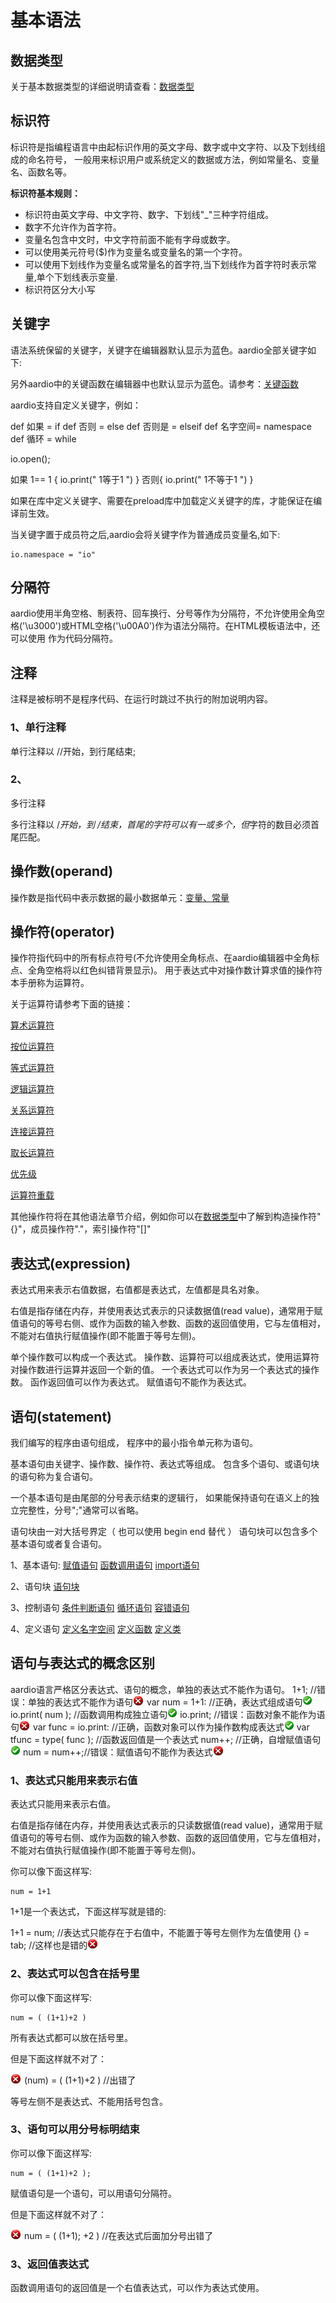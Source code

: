 # 基本语法

## 数据类型

关于基本数据类型的详细说明请查看：[数据类型](the%20language/datatype/datatype)

## 标识符

标识符是指编程语言中由起标识作用的英文字母、数字或中文字符、以及下划线组成的命名符号，
一般用来标识用户或系统定义的数据或方法，例如常量名、变量名、函数名等。

**标识符基本规则：**

* 标识符由英文字母、中文字符、数字、下划线"_"三种字符组成。
* 数字不允许作为首字符。
* 变量名包含中文时，中文字符前面不能有字母或数字。
* 可以使用美元符号($)作为变量名或变量名的第一个字符。
* 可以使用下划线作为变量名或常量名的首字符,当下划线作为首字符时表示常量,单个下划线表示变量.
* 标识符区分大小写

## 关键字

语法系统保留的关键字，关键字在编辑器默认显示为蓝色。aardio全部关键字如下:


 另外aardio中的关键函数在编辑器中也默认显示为蓝色。请参考：[关键函数](the%20language/variables%20constants#const-function)

aardio支持自定义关键字，例如：

def 如果 = if
def 否则 = else
def 否则是 = elseif
def 名字空间= namespace
def 循环 = while

io.open();

如果 1== 1 {
io.print(" 1等于1 ")
}
否则{
io.print(" 1不等于1 ")
}

如果在库中定义关键字、需要在preload库中加载定义关键字的库，才能保证在编译前生效。

当关键字置于成员符之后,aardio会将关键字作为普通成员变量名,如下:

``` aau
io.namespace = "io"
```

## 分隔符

aardio使用半角空格、制表符、回车换行、分号等作为分隔符，不允许使用全角空格('\u3000')或HTML空格('\u00A0')作为语法分隔符。在HTML模板语法中，还可以使用<? ?> 作为代码分隔符。

## 注释

注释是被标明不是程序代码、在运行时跳过不执行的附加说明内容。


### 1、单行注释

单行注释以 //开始，到行尾结束;

### 2、
 多行注释

多行注释以 /*开始，到 */结束，首尾的*字符可以有一或多个，但*字符的数目必须首尾匹配。

## 操作数(operand)

操作数是指代码中表示数据的最小数据单元：[变量、常量](the%20language/variables%20constants)

## 操作符(operator)

操作符指代码中的所有标点符号(不允许使用全角标点、在aardio编辑器中全角标点、全角空格将以红色纠错背景显示)。 用于表达式中对操作数计算求值的操作符本手册称为运算符。

关于运算符请参考下面的链接：

[算术运算符](the%20language/operator/arithmetic)

[按位运算符](the%20language/operator/bit)

[等式运算符](the%20language/operator/eq)

[逻辑运算符](the%20language/operator/logic)

[关系运算符](the%20language/operator/relational)

[连接运算符](the%20language/operator/concat)

[取长运算符](the%20language/operator/len)

[优先级](the%20language/operator/priority%20)

[运算符重载](the%20language/operator/overloading)

其他操作符将在其他语法章节介绍，例如你可以在[数据类型](the%20language/datatype/datatype#vartable)中了解到构造操作符"{}"，成员操作符"."，索引操作符"[]"


## 表达式(expression)

表达式用来表示右值数据，右值都是表达式，左值都是具名对象。

 右值是指存储在内存，并使用表达式表示的只读数据值(read value)，通常用于赋值语句的等号右侧、或作为函数的输入参数、函数的返回值使用，它与左值相对，不能对右值执行赋值操作(即不能置于等号左侧)。

单个操作数可以构成一个表达式。
操作数、运算符可以组成表达式，使用运算符对操作数进行运算并返回一个新的值。
一个表达式可以作为另一个表达式的操作数。
函作返回值可以作为表达式。
赋值语句不能作为表达式。

## 语句(statement)

我们编写的程序由语句组成，
程序中的最小指令单元称为语句。

基本语句由关键字、操作数、操作符、表达式等组成。
包含多个语句、或语句块的语句称为复合语句。

一个基本语句是由尾部的分号表示结束的逻辑行，
如果能保持语句在语义上的独立完整性，分号";"通常可以省略。

语句块由一对大括号界定（ 也可以使用 begin end 替代 ）
语句块可以包含多个基本语句或者复合语句。

1、基本语句:
[赋值语句](the%20language/statements/assignment)
[函数调用语句](the%20language/function/definitions#call)
[import语句](libraries/import)

2、语句块
[语句块](the%20language/statements/blocks)

3、控制语句
[条件判断语句](the%20language/statements/branching)
[循环语句](the%20language/statements/looping)
[容错语句](the%20language/statements/try)

4、定义语句
[定义名字空间](the%20language/namespace)
[定义函数](the%20language/function/definitions)
[定义类](the%20language/class/class)

## 语句与表达式的概念区别

aardio语言严格区分表达式、语句的概念，单独的表达式不能作为语句。
1+1; //错误：单独的表达式不能作为语句![](../icon/error.gif)
var num = 1+1: //正确，表达式组成语句![](../icon/ok.gif)
io.print( num );
//函数调用构成独立语句![](../icon/ok.gif)
io.print; //错误：函数对象不能作为语句![](../icon/error.gif)
var func = io.print: //正确，函数对象可以作为操作数构成表达式![](../icon/ok.gif)
var tfunc = type( func ); //函数返回值是一个表达式
num++; //正确，自增赋值语句![](../icon/ok.gif)
num = num++;//错误：赋值语句不能作为表达式![](../icon/error.gif)


### 1、表达式只能用来表示右值

表达式只能用来表示右值。

 右值是指存储在内存，并使用表达式表示的只读数据值(read value)，通常用于赋值语句的等号右侧、或作为函数的输入参数、函数的返回值使用，它与左值相对，不能对右值执行赋值操作(即不能置于等号左侧)。

你可以像下面这样写:

``` aau
num = 1+1
```



1+1是一个表达式，下面这样写就是错的:

1+1 = num; //表达式只能存在于右值中，不能置于等号左侧作为左值使用
{} = tab; //这样也是错的![](../icon/error.gif)

### 2、表达式可以包含在括号里

你可以像下面这样写:

``` aau
num = ( (1+1)+2 )
```

所有表达式都可以放在括号里。

但是下面这样就不对了： 

![](../icon/error.gif) (num) = ( (1+1)+2 ) //出错了

等号左侧不是表达式、不能用括号包含。


### 3、语句可以用分号标明结束

你可以像下面这样写:

``` aau
num = ( (1+1)+2 );
```

赋值语句是一个语句，可以用语句分隔符。

但是下面这样就不对了： 

![](../icon/error.gif) num = ( (1+1); +2 ) //在表达式后面加分号出错了

### 3、返回值表达式

函数调用语句的返回值是一个右值表达式，可以作为表达式使用。



